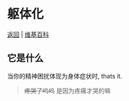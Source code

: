 # 躯体化

[返回](../README.md) | [维基百科](https://en.wikipedia.org/wiki/Somatization)

## 它是什么

当你的精神困扰体现为身体症状时, thats it.

> ~~疼哭了呜呜~~ 是因为疼痛才哭的嘛
